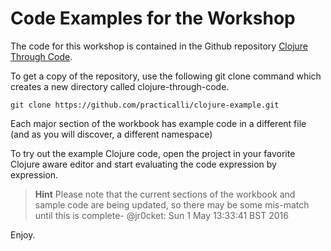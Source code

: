 # Code Examples for the Workshop

The code for this workshop is contained in the Github repository [Clojure Through Code](https://github.com/practicalli/clojure-through-code).

To get a copy of the repository, use the following git clone command which creates a new directory called clojure-through-code.

`git clone https://github.com/practicalli/clojure-example.git`

Each major section of the workbook has example code in a different file (and as you will discover, a different namespace)

To try out the example Clojure code, open the project in your favorite Clojure aware editor and start evaluating the code expression by expression.

> **Hint** Please note that the current sections of the workbook and sample code are being updated, so there may be some mis-match until this is complete- @jr0cket: Sun  1 May 13:33:41 BST 2016


Enjoy.
